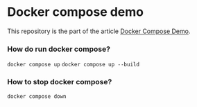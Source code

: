 # Docker compose demo
This repository is the part of the article [Docker Compose Demo]().

### How do run docker compose?

`docker compose up`
`docker compose up --build`

### How to stop docker compose?
`docker compose down`

